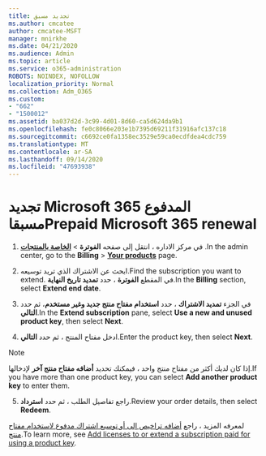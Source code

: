 ```yaml
---
title: تجديد مسبق
ms.author: cmcatee
author: cmcatee-MSFT
manager: mnirkhe
ms.date: 04/21/2020
ms.audience: Admin
ms.topic: article
ms.service: o365-administration
ROBOTS: NOINDEX, NOFOLLOW
localization_priority: Normal
ms.collection: Adm_O365
ms.custom:
- "662"
- "1500012"
ms.assetid: ba037d2d-3c99-4d01-8d60-ca5d624da9b1
ms.openlocfilehash: fe0c8066e203e1b7395d69211f31916afc137c18
ms.sourcegitcommit: c6692ce0fa1358ec3529e59ca0ecdfdea4cdc759
ms.translationtype: MT
ms.contentlocale: ar-SA
ms.lasthandoff: 09/14/2020
ms.locfileid: "47693938"
---
```

# <a name="prepaid-microsoft-365-renewal"></a><span data-ttu-id="5f749-102">تجديد Microsoft 365 المدفوع مسبقا</span><span class="sxs-lookup"><span data-stu-id="5f749-102">Prepaid Microsoft 365 renewal</span></span>

1. <span data-ttu-id="5f749-103">في مركز الاداره ، انتقل إلى صفحه **الفوترة** \> **[الخاصة بالمنتجات](https://go.microsoft.com/fwlink/p/?linkid=842054)** .</span><span class="sxs-lookup"><span data-stu-id="5f749-103">In the admin center, go to the **Billing** \> **[Your products](https://go.microsoft.com/fwlink/p/?linkid=842054)** page.</span></span>

2. <span data-ttu-id="5f749-104">ابحث عن الاشتراك الذي تريد توسيعه.</span><span class="sxs-lookup"><span data-stu-id="5f749-104">Find the subscription you want to extend.</span></span> <span data-ttu-id="5f749-105">في المقطع **الفوترة** ، حدد **تمديد تاريخ النهاية**.</span><span class="sxs-lookup"><span data-stu-id="5f749-105">In the **Billing** section, select **Extend end date**.</span></span>

3. <span data-ttu-id="5f749-106">في الجزء **تمديد الاشتراك** ، حدد **استخدام مفتاح منتج جديد وغير مستخدم**، ثم حدد **التالي**.</span><span class="sxs-lookup"><span data-stu-id="5f749-106">In the **Extend subscription** pane, select **Use a new and unused product key**, then select **Next**.</span></span>

4. <span data-ttu-id="5f749-107">ادخل مفتاح المنتج ، ثم حدد **التالي**.</span><span class="sxs-lookup"><span data-stu-id="5f749-107">Enter the product key, then select **Next**.</span></span>

> [!NOTE]
> <span data-ttu-id="5f749-108">إذا كان لديك أكثر من مفتاح منتج واحد ، فيمكنك تحديد **أضافه مفتاح منتج آخر** لإدخالها.</span><span class="sxs-lookup"><span data-stu-id="5f749-108">If you have more than one product key, you can select **Add another product key** to enter them.</span></span>

5. <span data-ttu-id="5f749-109">راجع تفاصيل الطلب ، ثم حدد **استرداد**.</span><span class="sxs-lookup"><span data-stu-id="5f749-109">Review your order details, then select **Redeem**.</span></span>

<span data-ttu-id="5f749-110">لمعرفه المزيد ، راجع [أضافه تراخيص إلى أو توسيع اشتراك مدفوع لاستخدام مفتاح منتج](https://docs.microsoft.com/microsoft-365/commerce/licenses/add-licenses-using-product-key).</span><span class="sxs-lookup"><span data-stu-id="5f749-110">To learn more, see [Add licenses to or extend a subscription paid for using a product key](https://docs.microsoft.com/microsoft-365/commerce/licenses/add-licenses-using-product-key).</span></span>